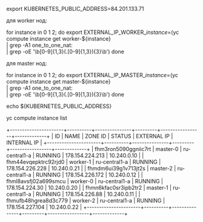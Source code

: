 export KUBERNETES_PUBLIC_ADDRESS=84.201.133.71

для worker нод:

for instance in 0 1 2; do
  export EXTERNAL_IP_WORKER_${instance}=$(yc compute instance get worker-${instance} \
  | grep -A1 one_to_one_nat: \
  | grep -oE '\b[0-9]{1,3}(\.[0-9]{1,3}){3}\b')
done

для master нод:

for instance in 0 1 2; do
  export EXTERNAL_IP_MASTER_${instance}=$(yc compute instance get master-${instance} \
  | grep -A1 one_to_one_nat: \
  | grep -oE '\b[0-9]{1,3}(\.[0-9]{1,3}){3}\b')
done


echo ${KUBERNETES_PUBLIC_ADDRESS}


yc compute instance list

+----------------------+----------+---------------+---------+-----------------+-------------+
|          ID          |   NAME   |    ZONE ID    | STATUS  |   EXTERNAL IP   | INTERNAL IP |
+----------------------+----------+---------------+---------+-----------------+-------------+
| fhm3ron5090ggniic7rt | master-0 | ru-central1-a | RUNNING | 178.154.224.213 | 10.240.0.10 |
| fhm44evqepktrc92rjd0 | worker-1 | ru-central1-a | RUNNING | 178.154.226.228 | 10.240.0.21 |
| fhmdm6ui39g1v713jt2s | master-2 | ru-central1-a | RUNNING | 178.154.226.172 | 10.240.0.12 |
| fhml8avsfj02a699smcu | worker-0 | ru-central1-a | RUNNING | 178.154.224.30  | 10.240.0.20 |
| fhmn6kfac0sr3ipb2tr2 | master-1 | ru-central1-a | RUNNING | 178.154.226.88  | 10.240.0.11 |
| fhmufb48hgrea8d3c779 | worker-2 | ru-central1-a | RUNNING | 178.154.227.104 | 10.240.0.22 |
+----------------------+----------+---------------+---------+-----------------+-------------+

